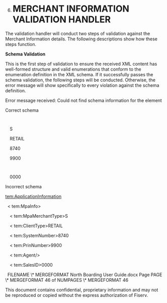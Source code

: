 ﻿

   6. # **MERCHANT INFORMATION VALIDATION HANDLER**
The validation handler will conduct two steps of validation against the Merchant Information details. The following descriptions show how these steps function.

**Schema Validation**

This is the first step of validation to ensure the received XML content has well-formed structure and valid enumerations that conform to the enumeration definition in the XML schema. If it successfully passes the schema validation, the following steps will be conducted. Otherwise, the error message will show specifically to every violation against the schema definition.

Error message received:  Could not find schema information for the element

Correct schema 

<ApplicationInformation>

` `<MpaInfo>

`  `<MpaMerchantType>S</MpaMerchantType>

`  `<ClientType>RETAIL</ClientType>

`  `<SystemNumber>8740</SystemNumber>

`  `<PrinNumber>9900</PrinNumber>

`  `<Agent/>

`  `<SalesID>0000</SalesID>

Incorrect schema

<tem:ApplicationInformation>

` `< tem:MpaInfo>

`  `< tem:MpaMerchantType>S</MpaMerchantType>

`  `< tem:ClientType>RETAIL</ClientType>

`  `< tem:SystemNumber>8740</SystemNumber>

`  `< tem:PrinNumber>9900</PrinNumber>

`  `< tem:Agent/>

`  `< tem:SalesID>0000</SalesID>


` `FILENAME   \\* MERGEFORMAT North Boarding User Guide.docx		Page  PAGE   \\* MERGEFORMAT 46 of  NUMPAGES   \\* MERGEFORMAT 46

This document contains confidential, proprietary information and may not be reproduced or copied without the express authorization of Fiserv. 
